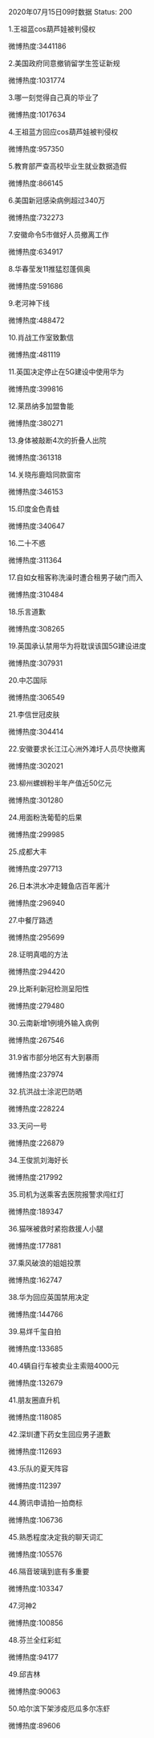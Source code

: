 2020年07月15日09时数据
Status: 200

1.王祖蓝cos葫芦娃被判侵权

微博热度:3441186

2.美国政府同意撤销留学生签证新规

微博热度:1031774

3.哪一刻觉得自己真的毕业了

微博热度:1017634

4.王祖蓝方回应cos葫芦娃被判侵权

微博热度:957350

5.教育部严查高校毕业生就业数据造假

微博热度:866145

6.美国新冠感染病例超过340万

微博热度:732273

7.安徽命令5市做好人员撤离工作

微博热度:634917

8.华春莹发11推猛怼蓬佩奥

微博热度:591686

9.老河神下线

微博热度:488472

10.肖战工作室致歉信

微博热度:481119

11.英国决定停止在5G建设中使用华为

微博热度:399816

12.莱昂纳多加盟鲁能

微博热度:380271

13.身体被敲断4次的折叠人出院

微博热度:361318

14.关晓彤鹿晗同款窗帘

微博热度:346153

15.印度金色青蛙

微博热度:340647

16.二十不惑

微博热度:311364

17.自如女租客称洗澡时遭合租男子破门而入

微博热度:310484

18.乐言道歉

微博热度:308265

19.英国承认禁用华为将耽误该国5G建设进度

微博热度:307931

20.中芯国际

微博热度:306549

21.李信世冠皮肤

微博热度:304414

22.安徽要求长江江心洲外滩圩人员尽快撤离

微博热度:302021

23.柳州螺蛳粉半年产值近50亿元

微博热度:301280

24.用面粉洗葡萄的后果

微博热度:299985

25.成都大丰

微博热度:297713

26.日本洪水冲走鳗鱼店百年酱汁

微博热度:296940

27.中餐厅路透

微博热度:295699

28.证明真唱的方法

微博热度:294420

29.比斯利新冠检测呈阳性

微博热度:279480

30.云南新增1例境外输入病例

微博热度:267546

31.9省市部分地区有大到暴雨

微博热度:237974

32.抗洪战士涂泥巴防晒

微博热度:228224

33.天问一号

微博热度:226879

34.王俊凯刘海好长

微博热度:217992

35.司机为送乘客去医院报警求闯红灯

微博热度:189347

36.猫咪被救时紧抱救援人小腿

微博热度:177881

37.乘风破浪的姐姐投票

微博热度:162747

38.华为回应英国禁用决定

微博热度:144766

39.易烊千玺自拍

微博热度:133685

40.4辆自行车被卖业主索赔4000元

微博热度:132679

41.朋友圈直升机

微博热度:118085

42.深圳遭下药女生回应男子道歉

微博热度:112693

43.乐队的夏天阵容

微博热度:112397

44.腾讯申请拍一拍商标

微博热度:106736

45.熟悉程度决定我的聊天词汇

微博热度:105576

46.隔音玻璃到底有多重要

微博热度:103347

47.河神2

微博热度:100856

48.芬兰全红彩虹

微博热度:94177

49.邱吉林

微博热度:90063

50.哈尔滨下架涉疫厄瓜多尔冻虾

微博热度:89606

